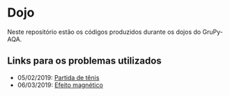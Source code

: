 # Dojo

Neste repositório estão os códigos produzidos durante os dojos do GruPy-AQA.

## Links para os problemas utilizados

* 05/02/2019: [Partida de tênis](http://dojopuzzles.com/problemas/exibe/partida-de-tenis/)
* 06/03/2019: [Efeito magnético](http://dojopuzzles.com/problemas/exibe/efeito-magnetico/)

